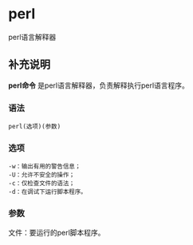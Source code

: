 perl
===

perl语言解释器

## 补充说明

**perl命令** 是perl语言解释器，负责解释执行perl语言程序。

###  语法

```shell
perl(选项)(参数)
```

###  选项

```shell
-w：输出有用的警告信息；
-U：允许不安全的操作；
-c：仅检查文件的语法；
-d：在调试下运行脚本程序。
```

###  参数

文件：要运行的perl脚本程序。


<!-- Linux命令行搜索引擎：https://github.com/wsdo/linux-complete-guide.git -->
